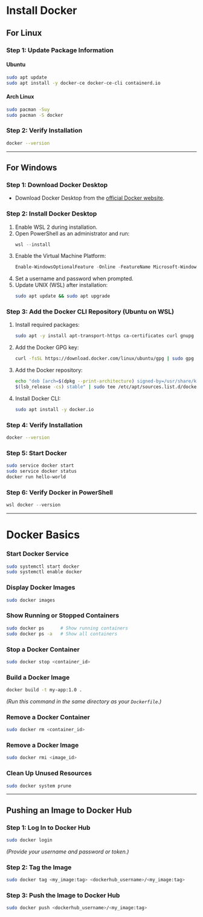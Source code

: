 # Install Docker

## For Linux

### Step 1: Update Package Information
#### Ubuntu
```bash
sudo apt update
sudo apt install -y docker-ce docker-ce-cli containerd.io
```

#### Arch Linux
```bash
sudo pacman -Suy
sudo pacman -S docker
```

### Step 2: Verify Installation
```bash
docker --version
```

---

## For Windows

### Step 1: Download Docker Desktop
- Download Docker Desktop from the [official Docker website](https://www.docker.com/products/docker-desktop/).

### Step 2: Install Docker Desktop
1. Enable WSL 2 during installation.
2. Open PowerShell as an administrator and run:
   ```powershell
   wsl --install
   ```
3. Enable the Virtual Machine Platform:
   ```powershell
   Enable-WindowsOptionalFeature -Online -FeatureName Microsoft-Windows-Subsystem-Linux
   ```
4. Set a username and password when prompted.
5. Update UNIX (WSL) after installation:
   ```bash
   sudo apt update && sudo apt upgrade
   ```

### Step 3: Add the Docker CLI Repository (Ubuntu on WSL)
1. Install required packages:
   ```bash
   sudo apt -y install apt-transport-https ca-certificates curl gnupg lsb-release
   ```

2. Add the Docker GPG key:
   ```bash
   curl -fsSL https://download.docker.com/linux/ubuntu/gpg | sudo gpg --dearmor -o /usr/share/keyrings/docker-archive-keyring.gpg
   ```

3. Add the Docker repository:
   ```bash
   echo "deb [arch=$(dpkg --print-architecture) signed-by=/usr/share/keyrings/docker-archive-keyring.gpg] https://download.docker.com/linux/ubuntu \
   $(lsb_release -cs) stable" | sudo tee /etc/apt/sources.list.d/docker.list > /dev/null
   ```

4. Install Docker CLI:
   ```bash
   sudo apt install -y docker.io
   ```

### Step 4: Verify Installation
```bash
docker --version
```

### Step 5: Start Docker
```bash
sudo service docker start
sudo service docker status
docker run hello-world
```

### Step 6: Verify Docker in PowerShell
```powershell
wsl docker --version
```

---

# Docker Basics

### Start Docker Service
```bash
sudo systemctl start docker
sudo systemctl enable docker
```

### Display Docker Images
```bash
sudo docker images
```

### Show Running or Stopped Containers
```bash
sudo docker ps      # Show running containers
sudo docker ps -a   # Show all containers
```

### Stop a Docker Container
```bash
sudo docker stop <container_id>
```

### Build a Docker Image
```bash
docker build -t my-app:1.0 .
```
*(Run this command in the same directory as your `Dockerfile`.)*

### Remove a Docker Container
```bash
sudo docker rm <container_id>
```

### Remove a Docker Image
```bash
sudo docker rmi <image_id>
```

### Clean Up Unused Resources
```bash
sudo docker system prune
```

---

## Pushing an Image to Docker Hub

### Step 1: Log In to Docker Hub
```bash
sudo docker login
```
*(Provide your username and password or token.)*

### Step 2: Tag the Image
```bash
sudo docker tag <my_image:tag> <dockerhub_username>/<my_image:tag>
```

### Step 3: Push the Image to Docker Hub
```bash
sudo docker push <dockerhub_username>/<my_image:tag>
```